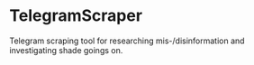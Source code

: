 # TelegramScraper
Telegram scraping tool for researching mis-/disinformation and investigating shade goings on.
